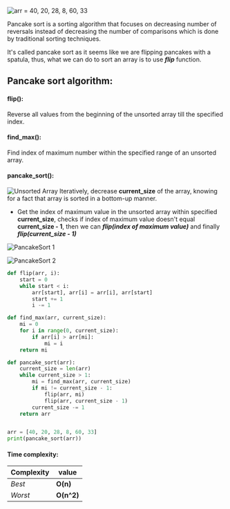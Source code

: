 ![arr =  40, 20, 28, 8, 60, 33](https://user-images.githubusercontent.com/34142333/142293378-bc51f1a0-cb90-4128-91aa-c5309391a91c.png)

Pancake sort is a sorting algorithm that focuses on decreasing number of reversals instead of decreasing the number of comparisons which is done by traditional sorting techniques. 


It's called pancake sort as it seems like we are flipping pancakes with a spatula, thus, what we can do to sort an array is to use ***flip*** function. 


## Pancake sort algorithm: 

#### flip(): 
Reverse all values from the beginning of the unsorted array till the specified index. 
#### find_max(): 
Find index of maximum number within the specified range of an unsorted array. 

#### pancake_sort(): 
![Unsorted Array](https://dev-to-uploads.s3.amazonaws.com/uploads/articles/8ne29l78h8xjku5ch1vc.png)
Iteratively, decrease **current_size** of the array, knowing for a fact that array is sorted in a bottom-up manner. 
- Get the index of maximum value in the unsorted array within specified **current_size**, checks if index of maximum value doesn't equal **current_size - 1**, then we can ***flip(index of maximum value)*** and finally ***flip(current_size - 1)***

![PancakeSort 1](https://dev-to-uploads.s3.amazonaws.com/uploads/articles/fit3cvg9d5fcgbxr097w.png)

![PancakeSort 2](https://dev-to-uploads.s3.amazonaws.com/uploads/articles/0ils96uwbepg4gf8aqm7.png)

```python
def flip(arr, i): 
    start = 0 
    while start < i: 
        arr[start], arr[i] = arr[i], arr[start]
        start += 1 
        i -= 1 

def find_max(arr, current_size): 
    mi = 0 
    for i in range(0, current_size): 
        if arr[i] > arr[mi]: 
            mi = i
    return mi 

def pancake_sort(arr): 
    current_size = len(arr) 
    while current_size > 1: 
        mi = find_max(arr, current_size)
        if mi != current_size - 1: 
            flip(arr, mi)
            flip(arr, current_size - 1)
        current_size -= 1
    return arr


arr = [40, 20, 28, 8, 60, 33]
print(pancake_sort(arr))
```

#### Time complexity:

Complexity | value
--- | ---
*Best* | **O(n)**
*Worst* | **O(n^2)**
